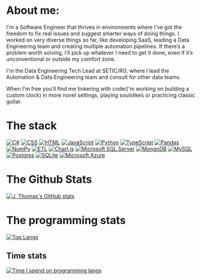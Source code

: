 # About me:
I'm a Software Engineer that thrives in environments where I’ve got the freedom to fix real issues and suggest smarter ways of doing things. I worked on very diverse things so far, like developing SaaS, leading a Data Engineering team and creating multiple automation pipelines. If there’s a problem worth solving, I’ll pick up whatever I need to get it done, even if it’s unconventional or outside my comfort zone.

I'm the Data Engineering Tech Lead at SETIC/RO, where I lead the Automation & Data Engineering team and consult for other data teams.

When I'm free you'll find me tinkering with code(I'm working on building a custom clock) in more novel settings, playing soulslikes or practicing classic guitar.

# The stack 
[![C#](https://custom-icon-badges.demolab.com/badge/C%23-%23239120.svg?logo=cshrp&logoColor=white)](#)
[![CSS](https://img.shields.io/badge/CSS-1572B6?logo=css3&logoColor=fff)](#)
[![HTML](https://img.shields.io/badge/HTML-%23E34F26.svg?logo=html5&logoColor=white)](#)
[![JavaScript](https://img.shields.io/badge/JavaScript-F7DF1E?logo=javascript&logoColor=000)](#)
[![Python](https://img.shields.io/badge/Python-3776AB?logo=python&logoColor=fff)](#)
[![TypeScript](https://img.shields.io/badge/TypeScript-3178C6?logo=typescript&logoColor=fff)](#)
[![Pandas](https://img.shields.io/badge/Pandas-150458?logo=pandas&logoColor=fff)](#)
[![NumPy](https://img.shields.io/badge/NumPy-4DABCF?logo=numpy&logoColor=fff)](#)
[![ETL](https://custom-icon-badges.demolab.com/badge/ETL-9370DB?logo=etl-logo&logoColor=fff)](#)
[![Chart.js](https://img.shields.io/badge/Chart.js-FF6384?logo=chartdotjs&logoColor=fff)](#)
[![Microsoft SQL Server](https://custom-icon-badges.demolab.com/badge/Microsoft%20SQL%20Server-CC2927?logo=mssqlserver-white&logoColor=white)](#)
[![MongoDB](https://img.shields.io/badge/MongoDB-%234ea94b.svg?logo=mongodb&logoColor=white)](#)
[![MySQL](https://img.shields.io/badge/MySQL-4479A1?logo=mysql&logoColor=fff)](#)
[![Postgres](https://img.shields.io/badge/Postgres-%23316192.svg?logo=postgresql&logoColor=white)](#)
[![SQLite](https://img.shields.io/badge/SQLite-%2307405e.svg?logo=sqlite&logoColor=white)](#)
[![Microsoft Azure](https://custom-icon-badges.demolab.com/badge/Microsoft%20Azure-0089D6?logo=msazure&logoColor=white)](#)

# The Github Stats
[![J. Thomas's GitHub stats](https://github-readme-stats-five-zeta-12.vercel.app/api?username=ImmortalLotus&theme=transparent&show_icons=true&show=prs_merged,prs_merged_percentage)](https://github.com/ImmortalLotus/)
# The programming stats
[![Top Langs](https://github-readme-stats-five-zeta-12.vercel.app/api/top-langs/?username=ImmortalLotus&langs_count=6&layout=compact&theme=transparent)](https://github.com/ImmortalLotus/)
## Time stats
[![Time I spend on programming langs](https://github-readme-stats.vercel.app/api/wakatime?username=ImmortalLotus&theme=transparent)](https://github.com/ImmortalLotus)
